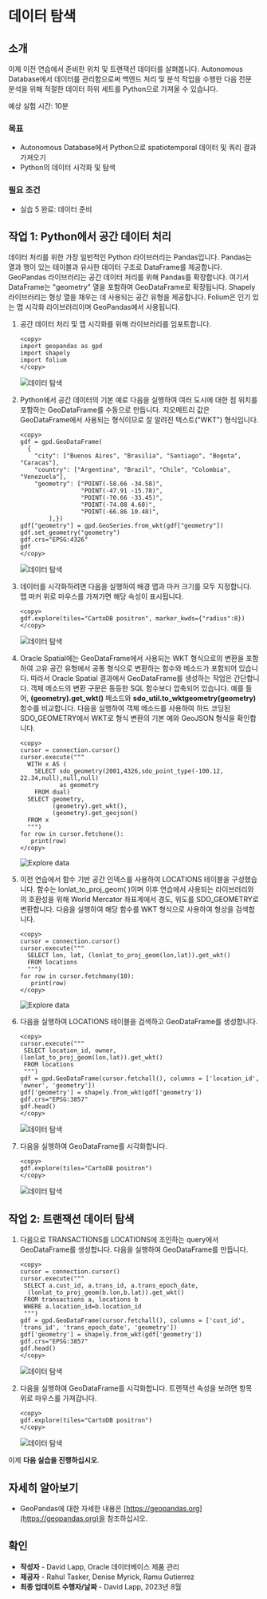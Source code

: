 # 데이터 탐색

## 소개

이제 이전 연습에서 준비한 위치 및 트랜잭션 데이터를 살펴봅니다. Autonomous Database에서 데이터를 관리함으로써 백엔드 처리 및 분석 작업을 수행한 다음 전문 분석을 위해 적절한 데이터 하위 세트를 Python으로 가져올 수 있습니다.

예상 실험 시간: 10분

### 목표

*   Autonomous Database에서 Python으로 spatiotemporal 데이터 및 쿼리 결과 가져오기
*   Python의 데이터 시각화 및 탐색

### 필요 조건

*   실습 5 완료: 데이터 준비

## 작업 1: Python에서 공간 데이터 처리

데이터 처리를 위한 가장 일반적인 Python 라이브러리는 Pandas입니다. Pandas는 열과 행이 있는 테이블과 유사한 데이터 구조로 DataFrame를 제공합니다. GeoPandas 라이브러리는 공간 데이터 처리를 위해 Pandas를 확장합니다. 여기서 DataFrame는 "geometry" 열을 포함하여 GeoDataFrame로 확장됩니다. Shapely 라이브러리는 형상 열을 채우는 데 사용되는 공간 유형을 제공합니다. Folium은 인기 있는 맵 시각화 라이브러리이며 GeoPandas에서 사용됩니다.

1.  공간 데이터 처리 및 맵 시각화를 위해 라이브러리를 임포트합니다.
    
        <copy>
        import geopandas as gpd
        import shapely
        import folium
        </copy>
        
    
    ![데이터 탐색](images/explore-data-01.png)
    
2.  Python에서 공간 데이터의 기본 예로 다음을 실행하여 여러 도시에 대한 점 위치를 포함하는 GeoDataFrame를 수동으로 만듭니다. 지오메트리 값은 GeoDataFrame에서 사용되는 형식이므로 잘 알려진 텍스트("WKT") 형식입니다.
    
        <copy>
        gdf = gpd.GeoDataFrame(
          {
            "city": ["Buenos Aires", "Brasilia", "Santiago", "Bogota", "Caracas"],
            "country": ["Argentina", "Brazil", "Chile", "Colombia", "Venezuela"],
            "geometry": ["POINT(-58.66 -34.58)",
                         "POINT(-47.91 -15.78)",
                         "POINT(-70.66 -33.45)",
                         "POINT(-74.08 4.60)",
                         "POINT(-66.86 10.48)",
                ],})
        gdf["geometry"] = gpd.GeoSeries.from_wkt(gdf["geometry"])
        gdf.set_geometry("geometry")
        gdf.crs="EPSG:4326"
        gdf
        </copy>
        
    
    ![데이터 탐색](images/explore-data-02.png)
    
3.  데이터를 시각화하려면 다음을 실행하여 배경 맵과 마커 크기를 모두 지정합니다. 맵 마커 위로 마우스를 가져가면 해당 속성이 표시됩니다.
    
        <copy>
        gdf.explore(tiles="CartoDB positron", marker_kwds={"radius":8})
        </copy>
        
    
    ![데이터 탐색](images/explore-data-03.png)
    
4.  Oracle Spatial에는 GeoDataFrame에서 사용되는 WKT 형식으로의 변환을 포함하여 고유 공간 유형에서 공통 형식으로 변환하는 함수와 메소드가 포함되어 있습니다. 따라서 Oracle Spatial 결과에서 GeoDataFrame를 생성하는 작업은 간단합니다. 객체 메소드의 변환 구문은 동등한 SQL 함수보다 압축되어 있습니다. 예를 들어, **(geometry).get\_wkt()** 메소드와 **sdo\_util.to\_wktgeometry(geometry)** 함수를 비교합니다. 다음을 실행하여 객체 메소드를 사용하여 하드 코딩된 SDO\_GEOMETRY에서 WKT로 형식 변환의 기본 예와 GeoJSON 형식을 확인합니다.
    

    ```
    <copy>
    cursor = connection.cursor()
    cursor.execute("""
      WITH x AS (
        SELECT sdo_geometry(2001,4326,sdo_point_type(-100.12, 22.34,null),null,null) 
               as geometry
        FROM dual)
      SELECT geometry, 
             (geometry).get_wkt(), 
             (geometry).get_geojson()
      FROM x
      """)
    for row in cursor.fetchone():
       print(row)
    </copy>
    ```
    ![Explore data](images/explore-data-04.png) 
    

5.  이전 연습에서 함수 기반 공간 인덱스를 사용하여 LOCATIONS 테이블을 구성했습니다. 함수는 lonlat\_to\_proj\_geom( )이며 이후 연습에서 사용되는 라이브러리와의 호환성을 위해 World Mercator 좌표계에서 경도, 위도를 SDO\_GEOMETRY로 변환합니다. 다음을 실행하여 해당 함수를 WKT 형식으로 사용하여 형상을 검색합니다.

    ```
    <copy>
    cursor = connection.cursor()
    cursor.execute("""
      SELECT lon, lat, (lonlat_to_proj_geom(lon,lat)).get_wkt()
      FROM locations
      """)
    for row in cursor.fetchmany(10):
       print(row)
    </copy>
    ```
    ![Explore data](images/explore-data-05.png) 
    

6.  다음을 실행하여 LOCATIONS 테이블을 검색하고 GeoDataFrame를 생성합니다.
    
        <copy>
        cursor.execute("""
         SELECT location_id, owner, (lonlat_to_proj_geom(lon,lat)).get_wkt()
         FROM locations
         """)
        gdf = gpd.GeoDataFrame(cursor.fetchall(), columns = ['location_id', 'owner', 'geometry'])
        gdf['geometry'] = shapely.from_wkt(gdf['geometry'])
        gdf.crs="EPSG:3857"
        gdf.head()
        </copy>
        
    
    ![데이터 탐색](images/explore-data-06.png)
    
7.  다음을 실행하여 GeoDataFrame를 시각화합니다.
    
        <copy>
        gdf.explore(tiles="CartoDB positron")
        </copy>
        
    
    ![데이터 탐색](images/explore-data-07.png)
    

## 작업 2: 트랜잭션 데이터 탐색

1.  다음으로 TRANSACTIONS를 LOCATIONS에 조인하는 query에서 GeoDataFrame를 생성합니다. 다음을 실행하여 GeoDataFrame를 만듭니다.
    
        <copy>
        cursor = connection.cursor()
        cursor.execute("""
         SELECT a.cust_id, a.trans_id, a.trans_epoch_date, 
          (lonlat_to_proj_geom(b.lon,b.lat)).get_wkt() 
         FROM transactions a, locations b
         WHERE a.location_id=b.location_id
         """)
        gdf = gpd.GeoDataFrame(cursor.fetchall(), columns = ['cust_id', 'trans_id', 'trans_epoch_date', 'geometry'])
        gdf['geometry'] = shapely.from_wkt(gdf['geometry'])
        gdf.crs="EPSG:3857"
        gdf.head()
        </copy>
        
    
    ![데이터 탐색](images/explore-data-08.png)
    
2.  다음을 실행하여 GeoDataFrame를 시각화합니다. 트랜잭션 속성을 보려면 항목 위로 마우스를 가져갑니다.
    
        <copy>
        gdf.explore(tiles="CartoDB positron") 
        </copy>
        
    
    ![데이터 탐색](images/explore-data-09.png)
    

이제 **다음 실습을 진행하십시오**.

## 자세히 알아보기

*   GeoPandas에 대한 자세한 내용은 [https://geopandas.org](https://geopandas.org)을 참조하십시오.

## 확인

*   **작성자** - David Lapp, Oracle 데이터베이스 제품 관리
*   **제공자** - Rahul Tasker, Denise Myrick, Ramu Gutierrez
*   **최종 업데이트 수행자/날짜** - David Lapp, 2023년 8월
